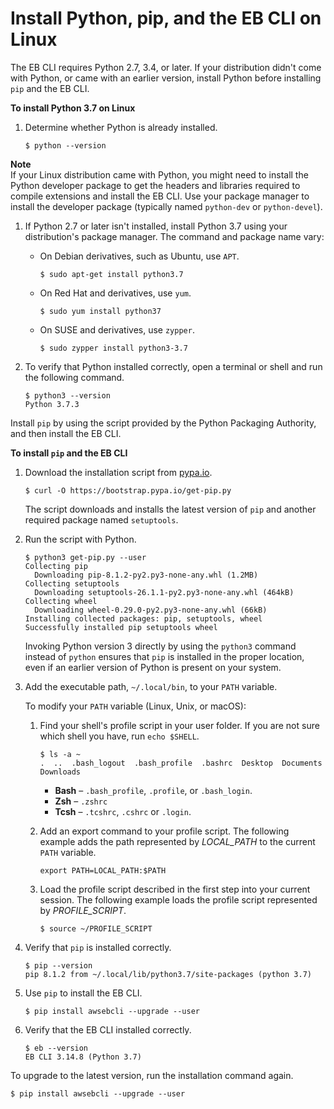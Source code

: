# Install Python, pip, and the EB CLI on Linux<a name="eb-cli3-install-linux"></a>

The EB CLI requires Python 2\.7, 3\.4, or later\. If your distribution didn't come with Python, or came with an earlier version, install Python before installing `pip` and the EB CLI\. 

**To install Python 3\.7 on Linux**

1. Determine whether Python is already installed\.

   ```
   $ python --version
   ```
**Note**  
If your Linux distribution came with Python, you might need to install the Python developer package to get the headers and libraries required to compile extensions and install the EB CLI\. Use your package manager to install the developer package \(typically named `python-dev` or `python-devel`\)\.

1. If Python 2\.7 or later isn't installed, install Python 3\.7 using your distribution's package manager\. The command and package name vary:
   + On Debian derivatives, such as Ubuntu, use `APT`\.

     ```
     $ sudo apt-get install python3.7
     ```
   + On Red Hat and derivatives, use `yum`\.

     ```
     $ sudo yum install python37
     ```
   + On SUSE and derivatives, use `zypper`\.

     ```
     $ sudo zypper install python3-3.7
     ```

1. To verify that Python installed correctly, open a terminal or shell and run the following command\.

   ```
   $ python3 --version
   Python 3.7.3
   ```

Install `pip` by using the script provided by the Python Packaging Authority, and then install the EB CLI\.

**To install `pip` and the EB CLI**

1. Download the installation script from [pypa\.io](https://www.pypa.io/)\.

   ```
   $ curl -O https://bootstrap.pypa.io/get-pip.py
   ```

   The script downloads and installs the latest version of `pip` and another required package named `setuptools`\. 

1. Run the script with Python\.

   ```
   $ python3 get-pip.py --user
   Collecting pip
     Downloading pip-8.1.2-py2.py3-none-any.whl (1.2MB)
   Collecting setuptools
     Downloading setuptools-26.1.1-py2.py3-none-any.whl (464kB)
   Collecting wheel
     Downloading wheel-0.29.0-py2.py3-none-any.whl (66kB)
   Installing collected packages: pip, setuptools, wheel
   Successfully installed pip setuptools wheel
   ```

   Invoking Python version 3 directly by using the `python3` command instead of `python` ensures that `pip` is installed in the proper location, even if an earlier version of Python is present on your system\.

1. Add the executable path, `~/.local/bin`, to your `PATH` variable\.

   To modify your `PATH` variable \(Linux, Unix, or macOS\):

   1. Find your shell's profile script in your user folder\. If you are not sure which shell you have, run `echo $SHELL`\.

      ```
      $ ls -a ~
      .  ..  .bash_logout  .bash_profile  .bashrc  Desktop  Documents  Downloads
      ```
      + **Bash** – `.bash_profile`, `.profile`, or `.bash_login`\.
      + **Zsh** – `.zshrc`
      + **Tcsh** – `.tcshrc`, `.cshrc` or `.login`\.

   1. Add an export command to your profile script\. The following example adds the path represented by *LOCAL\_PATH* to the current `PATH` variable\.

      ```
      export PATH=LOCAL_PATH:$PATH
      ```

   1. Load the profile script described in the first step into your current session\. The following example loads the profile script represented by *PROFILE\_SCRIPT*\. 

      ```
      $ source ~/PROFILE_SCRIPT
      ```

1. Verify that `pip` is installed correctly\.

   ```
   $ pip --version
   pip 8.1.2 from ~/.local/lib/python3.7/site-packages (python 3.7)
   ```

1. Use `pip` to install the EB CLI\.

   ```
   $ pip install awsebcli --upgrade --user
   ```

1. Verify that the EB CLI installed correctly\.

   ```
   $ eb --version
   EB CLI 3.14.8 (Python 3.7)
   ```

To upgrade to the latest version, run the installation command again\.

```
$ pip install awsebcli --upgrade --user
```